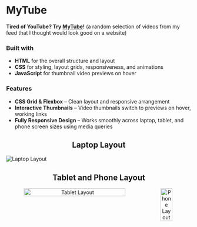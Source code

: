 # MyTube 
<p><strong>Tired of YouTube? Try <a href="https://my-tube-neon.vercel.app/">MyTube</a>!</strong> <span style="font-weight: normal;">(a random selection of videos from my feed that I thought would look good on a website)</span></p>

### Built with

- **HTML** for the overall structure and layout
- **CSS** for styling, layout grids, responsiveness, and animations
- **JavaScript** for thumbnail video previews on hover

### Features

- **CSS Grid & Flexbox** – Clean layout and responsive arrangement  
- **Interactive Thumbnails** – Video thumbnails switch to previews on hover, working links
- **Fully Responsive Design** – Works smoothly across laptop, tablet, and phone screen sizes using media queries

<h2 align="center">Laptop Layout</h2>
<img src="https://github.com/user-attachments/assets/0bb39c95-e6da-4e42-960c-92025434c445" alt="Laptop Layout"/>

<h2 align="center">Tablet and Phone Layout</h2>
<div align="center" style="display: flex;">
  <img src="https://github.com/user-attachments/assets/0fca4b33-0eb6-468e-af9b-bc2440c50267" alt="Tablet Layout" style=" width: 74%;" />
  <img src="https://github.com/user-attachments/assets/d6f72edd-20d4-435b-8ef5-cac34ada4429" alt="Phone Layout" style="width: 25%;" />
</div>

